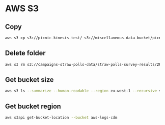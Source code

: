 # AWS S3

## Copy

```bash
aws s3 cp s3://picnic-kinesis-test/ s3://miscellaneous-data-bucket/picnic-kinesis-test/ --recursive
```

## Delete folder

```bash
aws s3 rm s3://campaigns-straw-polls-data/straw-polls-survey-results/2017 --recursive --dryrun
```

## Get bucket size

```bash
aws s3 ls --summarize --human-readable --region eu-west-1 --recursive s3://aws-logs-cdn/
```

## Get bucket region
```bash
aws s3api get-bucket-location --bucket aws-logs-cdn
```
